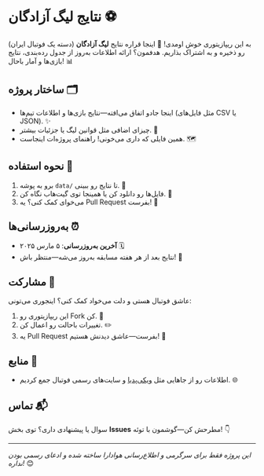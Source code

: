 # نتایج لیگ آزادگان ⚽
به این ریپازیتوری خوش اومدی! 🎉 اینجا قراره نتایج **لیگ آزادگان** (دسته یک فوتبال ایران) رو ذخیره و به اشتراک بذاریم. هدفمون؟ ارائه اطلاعات به‌روز از جدول رده‌بندی، نتایج بازی‌ها و آمار باحال! 📊

## ساختار پروژه 🗂️
- اینجا جادو اتفاق می‌افته—نتایج بازی‌ها و اطلاعات تیم‌ها (مثل فایل‌های CSV یا JSON). ✨
- چیزای اضافی مثل قوانین لیگ یا جزئیات بیشتر. 📜
-  همین فایلی که داری می‌خونی! راهنمای پروژه‌ات اینجاست. 🗺️

## نحوه استفاده 🚀
1. برو به پوشه `data/` تا نتایج رو ببینی. 👀
2. فایل‌ها رو دانلود کن یا همینجا توی گیت‌هاب نگاه کن. 💾
3. می‌خوای کمک کنی؟ یه Pull Request بفرست! 🤝

## به‌روزرسانی‌ها ⏰
- **آخرین به‌روزرسانی**: ۵ مارس ۲۰۲۵ 🗓️
- نتایج بعد از هر هفته مسابقه به‌روز می‌شه—منتظر باش! 🔄

## مشارکت 🌟
عاشق فوتبال هستی و دلت می‌خواد کمک کنی؟ اینجوری می‌تونی:
1. این ریپازیتوری رو Fork کن. 🍴
2. تغییرات باحالت رو اعمال کن. ✏️
3. یه Pull Request بفرست—عاشق دیدنش هستیم! 🚧

## منابع 🔗
- اطلاعات رو از جاهایی مثل [ویکی‌پدیا](https://fa.wikipedia.org/wiki/%D9%84%DB%8C%DA%AF_%D8%A2%D8%B2%D8%A7%D8%AF%DA%AF%D8%A7%D9%86) و سایت‌های رسمی فوتبال جمع کردیم. 🌐

## تماس 📬
سوال یا پیشنهادی داری؟ توی بخش **Issues** مطرحش کن—گوشمون با توئه! 👇

---
*این پروژه فقط برای سرگرمی و اطلاع‌رسانی هوادارا ساخته شده و ادعای رسمی بودن نداره!* 😊
